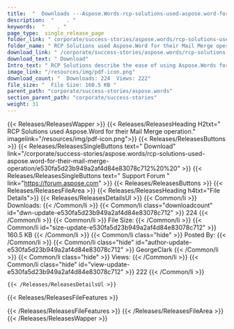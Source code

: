 ```yaml
---
title:  "  Downloads ---Aspose.Words-rcp-solutions-used-aspose.word-for-their-mail-merge-operation . " 
description:  "    . " 
keywords:  "    . " 
page_type:  single_release_page
folder_link: " corporate/success-stories/aspose.words/rcp-solutions-used-aspose.word-for-their-mail-merge-operation/"
folder_name: " RCP Solutions used Aspose.Word for their Mail Merge operation."
download_link: " /corporate/success-stories/aspose.words/rcp-solutions-used-aspose.word-for-their-mail-merge-operation/e530fa5d23b949a2af4d84e83078c712"
download_text: " Download"
Intro_text: " RCP Solutions describe the ease of using Aspose.Words for Mail Merge operations ..."
image_link: "/resources/img/pdf-icon.png"
download_count: "  Downloads: 224  Views: 222"
file_size: "  File Size: 160.5 KB "
parent_path: "corporate/success-stories/aspose.words"
section_parent_path: "corporate/success-stories"
weight: 31 
---
```


{{< Releases/ReleasesWapper >}}
  {{< Releases/ReleasesHeading H2txt=" RCP Solutions used Aspose.Word for their Mail Merge operation." imagelink="/resources/img/pdf-icon.png">}}
  {{< Releases/ReleasesButtons >}}
    {{< Releases/ReleasesSingleButtons text=" Download" link="/corporate/success-stories/aspose.words/rcp-solutions-used-aspose.word-for-their-mail-merge-operation/e530fa5d23b949a2af4d84e83078c712%20%20" >}}
    {{< Releases/ReleasesSingleButtons text=" Support Forum " link="https://forum.aspose.com" >}}
  {{< Releases/ReleasesButtons >}}
  {{< Releases/ReleasesFileArea >}}
    {{< Releases/ReleasesHeading h4txt="File Details">}}
    {{< Releases/ReleasesDetailsUl >}}
            {{< Common/li  >}} Downloads: {{< /Common/li >}} 
      {{< Common/li class="downloadcount" id="dwn-update-e530fa5d23b949a2af4d84e83078c712" >}} 224 {{< /Common/li >}} 
      {{< Common/li  >}} File Size: {{< /Common/li >}} 
      {{< Common/li id="size-update-e530fa5d23b949a2af4d84e83078c712" >}} 160.5 KB {{< /Common/li >}} 
      {{< Common/li  class="hide" >}} Posted By: {{< /Common/li >}} 
      {{< Common/li class="hide" id="author-update-e530fa5d23b949a2af4d84e83078c712" >}} GeorgeClark {{< /Common/li >}} 
      {{< Common/li class="hide"  >}} Views: {{< /Common/li >}} 
      {{< Common/li class="hide" id="view-update-e530fa5d23b949a2af4d84e83078c712" >}} 222 {{< /Common/li >}} 

    {{< /Releases/ReleasesDetailsUl >}}

  {{< Releases/ReleasesFileFeatures >}}
      
  {{< /Releases/ReleasesFileFeatures >}}
 {{< /Releases/ReleasesFileArea >}}
{{< /Releases/ReleasesWapper >}}


